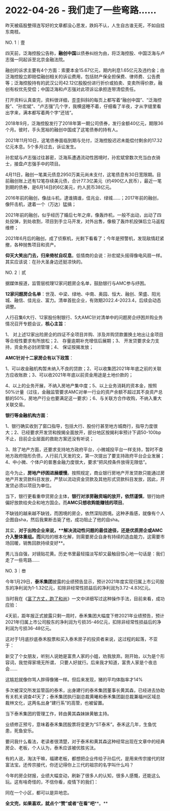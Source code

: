 # 2022-04-26 - 我们走了一些弯路......

昨天被癌股整得连写好的文章都没心思发，跌妈不认，人生自古谁无死，不如自挂东南枝。

NO. 1｜壹

四天前，泛海控股公告称，**融创中国**以债券纠纷为由，将泛海控股、中国泛海与卢志强一同起诉至北京金融法院。

融创的诉求主要有4个方面：索要本金15.67亿元，期内利息1.65亿元及违约金；由泛海控股立即赔偿融创相关的诉讼费用，包括财产保全担保费、律师费、公告费等；泛海控股持有的武汉公司42.12亿股股份进行折价或拍卖、变卖所得价款，融创有权优先受偿；中国泛海和卢志强对此项诉讼承担连带清偿责任。

打开资料认真查完，资料很详细，歪歪斜斜的每页上都写着“融创中国”、“泛海控股”、“孙宏斌”、“卢志强”几个字，我横竖睡不着，仔细看了半夜，才从字缝里看出字来，满本都写着两个字“还钱”。

2018年9月，泛海控股发行了2018年第一期公司债券，发行金额40亿元，期限36个月。彼时，手头宽裕的融创中国成了这笔债券的持有人。

2021年11月10日，这笔债券面临到期与兑付，泛海控股迟迟未能偿付剩余的17.32亿元本息。5个多月过去，诉讼发生。

孙宏斌与卢志强过往甚密，泛海系遭遇流动性困境时，孙宏斌曾数次充当白衣骑士，接盘卢志强手中的项目。

4月11日，融创一笔美元债息2950万美元尚未支付，这笔债息有30日宽限期。目前融创账上还有12笔存续美元债，合计77.3亿美元（约490亿人民币），最近一笔到期的债券，是6月14日的6亿美元，约人民币38亿元。

2016年前的融创，像战斗机，逮谁搞谁，佳兆业、绿城......；2017年前的融创，像歼击机，逮着一个（万达）猛搞；

2021年前的融创，似乎经历了婚后七年之痒，像轰炸机，一般不出动，出动了四处投弹，到处收割，项目到手立马开发，对外出售，像极了轰炸机投弹后立马返程维修；

2021年6月后的融创，成了侦察机，光剩下看看了；今年是预警机，发现敌情赶紧撤，各种抛售项目和资产。

**仰天大笑出门去，归来倚杖自叹息**。低情商的会说：孙宏斌头摇得像电风扇一样。其实应该说：在孙大圣身边还挺凉快的。

NO. 2｜贰

据媒体报道，监管层梳理12家问题房企名单，鼓励银行与AMC参与纾困。

**12家问题房企名单**：世茂、中梁、绿地、中南、奥园、恒大、融创、荣盛、阳光城、融信、佳兆业、富力。清单首批企业，有效期2022.4-2023.4，后续会动态调整。

人行召集6大行、12家股份制银行、5大AMC针对清单中的问题房企纾困并购业务情况召开专题会议，**核心主旨**：

1、 对上述12家出险房企的四证不全项目并购、涉及并购贷款置换土地出让金项目等合规性要求有所放松；2、 存量逾期补充增信后展期；3、 开发贷要求全力支持，资金务必封闭管理；4、 保证按揭发放；

**AMC针对十二家房企有以下政策**：

1、可以收金融机构暂未纳入不良的贷款；2、可以收集团2021年年底之前的关联方应收账款；3、可以收2021年年底以前资金用途是土地价款的；

4、以上的业务开展，不纳入房地产集中度；5、以上业务消耗的资本金，按照50%计量（过往，金融监管要求AMC对单一行业的资产余额不超过其不良资产总额的50%，房地产行业也要满足这一要求）；6、与关联方合作收购，不纳入重大关联交易。

**银行等金融机构方面**：

1、银行确实收到了窗口指导，包括大行、股份行甚至地方城商行，指导力度很大；2、已经要求开发贷和按揭全面放开，部分地区按揭利率预计下调50-100bp不止，目前企业层面的救助方案还没有听说；

3、除了地产方面，还要求支持地方政府平台，小微城投平台一样支持，暂时不查地方政府隐形负债，人行前几天发的文，第一次提出了要支持政府平台企业发展；4、中小微、个体户的普惠金融力度很大，要求“把风控条件放得无限低”。

迄今为止，**房地产纾困进展缓慢**。按照规定，商业银行房地产开发贷款只能通过房地产开发贷款科目发放，严禁以流动资金贷款及其他形式贷款科目发放，因此，开发贷必须以项目为单位。

当下，银行更看重申贷房企主体，**银行对涉房融资端的放开，依然谨慎**，银行始终偏好放款给央企和地方国企。而**AMC只想收购能赚钱的项目**。

不缺钱的越来越不缺钱，而困境的房企，依然深陷困境。这种矛盾感，就像有个人企图自sha，然后我果断击毙了他，成功阻止了他的自sha。

其实，**对于出险企业来说，****解决流动性问题的最佳途径，还是优质房企或AMC介入整体重组**。而**风险的根本化解，则需要房企自身有持续的造血能力，这需要市场回暖，销售回款持续变好**。

男儿当自强，对镜贴花黄。历史书里最轻描淡写却又最触目惊心地一句话是：我们走了一些弯路......

NO. 3｜叁

今年1月29日，**泰禾集团**披露的业绩预告显示，预计2021年度实现归属上市公司股东的净利润为1-1.32亿元，扣除非经常性损益后的净利润为3.72-4.83亿元。

当时我在《[富了方丈，跑了和尚](http://mp.weixin.qq.com/s?__biz=MzI1MzI4MDk5NA==&mid=2247489752&idx=1&sn=d142a18a00bf44f082a914ea1c759c1b&chksm=e9d78f55dea00643f115664f419fd24a244a2da73bb4cfe53109b9af21bca7ea0c48e88662e7&scene=21#wechat_redirect)》一文中详细写过这种操作手法，目前来看，成功应验：

4天前，距年报正式披露只剩一周时，泰禾集团大幅度下修2021年业绩预告，预计2021年归属上市公司股东的净利润为亏损35-46亿元，扣除非经常性损益后的净利润为亏损36-48亿元。

这对于1月底抄底泰禾股票和买入泰禾房子的投资者来说，这过程的起落，不亚于：

新交了个女朋友，听别人说她是富贵人家的小姐，劝我放弃。刚开始，以为是个形容词，我觉得家境无所谓， 只要人好就行。后来我才知道，富贵人家是个夜总会......

这尴尬就像你骂人胖得像猪一样。但后来发现，猪的平均体脂率才14%

多次被深交所发监管函的泰禾，出身建行的泰禾集团董事长黄其森，已经进去协助有关机关调查41天了；泰禾集团执行副总裁黄曦和泰禾集团副总裁兼福州区域总裁林文化，这两名出身“建行系”的高管，也被留置。

当下泰禾集团的管理工作，转由黄其森妹妹黄敏主持。

业绩修正预亏，意味着泰禾集团股票将变更为“ST泰禾”。泰禾这几年，生鱼忧患，死鱼安乐。

要问我什么看法，老读者很清楚，对于泰禾和黄其森这种经常出现在文章中的经典房企、老板，个人认为，泰禾应该被优胜劣汰。

有的人说，淘汰干嘛，福建老板，都想把企业传给子孙后代，是用来传宗接代的财富法宝。还传宗接代，你还记得你上三代的祖宗的名字叫什么吗？

今年的房企财报，业绩大幅变动，刷新了很多人的认知，很多人感慨，还能这么玩。这有啥奇怪的，不信你看，疫情下的我们：

同在一个小区，都可以是异地恋。

**全文完，如果喜欢，就点个“赞”或者“在看”吧****。**